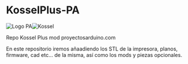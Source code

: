 # KosselPlus-PA

![Logo PA](http://tienda.proyectosarduino.com/img/tienda-proyectos-arduino-1418304935.jpg)![Kossel](http://i59.tinypic.com/5tzyaa.jpg)

Repo Kossel Plus mod proyectosarduino.com

En este repositorio iremos añaadiendo los STL de la impresora, planos, firmware, cad etc... de la misma, 
así como los mods y piezas opcionales.


